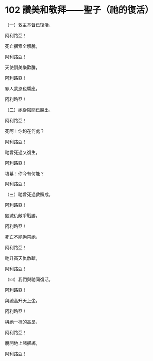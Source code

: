 # 102 讚美和敬拜——聖子（祂的復活）

（一）救主基督已復活，

阿利路亞！

死亡捆索全解脫，

阿利路亞！

天使讚美樂歡騰，

阿利路亞！

罪人蒙恩也響應，

阿利路亞！

（二）祂從陰間已脫出，

阿利路亞！

死阿！你鉤在何處？

阿利路亞！

祂曾死過又復生，

阿利路亞！

墳墓！你今有何能？

阿利路亞！

（三）祂曾死過救贖成，

阿利路亞！

毀滅仇敵爭戰勝，

阿利路亞！

死亡不能拘禁祂，

阿利路亞！

祂升高天仇敵踏，

阿利路亞！

（四）我們與祂同復活，

阿利路亞！

與祂高升天上坐，

阿利路亞！

與祂一樣的高昂，

阿利路亞！

脫開地上諸捆綁，

阿利路亞！

